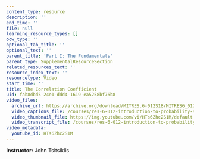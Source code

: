 ```yaml
---
content_type: resource
description: ''
end_time: ''
file: null
learning_resource_types: []
ocw_type: ''
optional_tab_title: ''
optional_text: ''
parent_title: 'Part I: The Fundamentals'
parent_type: SupplementalResourceSection
related_resources_text: ''
resource_index_text: ''
resourcetype: Video
start_time: ''
title: The Correlation Coefficient
uid: fab8dbd5-24e1-ddd4-1619-ea5258bf76b8
video_files:
  archive_url: https://archive.org/download/MITRES.6-012S18/MITRES6_012S18_L12-08_300k.mp4
  video_captions_file: /courses/res-6-012-introduction-to-probability-spring-2018/60b35e901dcc5fb49566fa0515051676_HTs6Zhc2S1M.vtt
  video_thumbnail_file: https://img.youtube.com/vi/HTs6Zhc2S1M/default.jpg
  video_transcript_file: /courses/res-6-012-introduction-to-probability-spring-2018/5e229ae6e5fbb7aa5242b8887b59f553_HTs6Zhc2S1M.pdf
video_metadata:
  youtube_id: HTs6Zhc2S1M
---
```


**Instructor:** John Tsitsiklis



